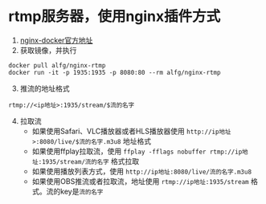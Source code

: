 # rtmp服务器，使用nginx插件方式
1. [nginx-docker官方地址](https://github.com/alfg/docker-nginx-rtmp)
2. 获取镜像，并执行
```
docker pull alfg/nginx-rtmp
docker run -it -p 1935:1935 -p 8080:80 --rm alfg/nginx-rtmp
```
3. 推流的地址格式
```
rtmp://<ip地址>:1935/stream/$流的名字
```
4. 拉取流
    - 如果使用Safari、VLC播放器或者HLS播放器使用  `http://ip地址>:8080/live/$流的名字.m3u8` 地址格式
    - 如果使用ffplay拉取流，使用 `ffplay -fflags nobuffer rtmp://ip地址:1935/stream/流的名字` 格式拉取
    - 如果使用播放列表方式，使用 `http://ip地址:8080/live/流的名字.m3u8`
    - 如果使用OBS推流或者拉取流，地址使用 `rtmp://ip地址:1935/stream` 格式。流的key是`流的名字`